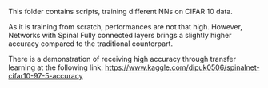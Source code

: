 This folder contains scripts, training different NNs on CIFAR 10 data.

As it is training from scratch, performances are not that high. However, Networks with Spinal Fully connected layers brings a slightly higher accuracy compared to the traditional counterpart.

There is a demonstration of receiving high accuracy through transfer learning at the following link:
https://www.kaggle.com/dipuk0506/spinalnet-cifar10-97-5-accuracy
